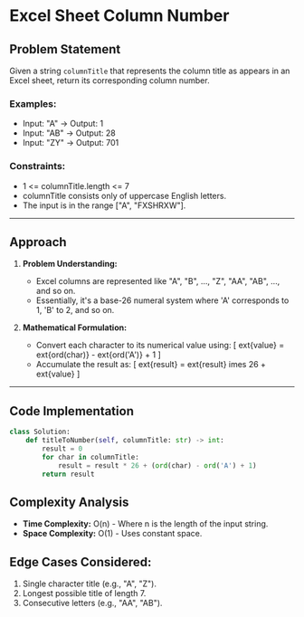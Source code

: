 
# Excel Sheet Column Number

## Problem Statement
Given a string `columnTitle` that represents the column title as appears in an Excel sheet, return its corresponding column number.

### Examples:
- Input: "A" -> Output: 1
- Input: "AB" -> Output: 28
- Input: "ZY" -> Output: 701

### Constraints:
- 1 <= columnTitle.length <= 7
- columnTitle consists only of uppercase English letters.
- The input is in the range ["A", "FXSHRXW"].

---

## Approach
1. **Problem Understanding:**
   - Excel columns are represented like "A", "B", ..., "Z", "AA", "AB", ..., and so on.
   - Essentially, it's a base-26 numeral system where 'A' corresponds to 1, 'B' to 2, and so on.
   
2. **Mathematical Formulation:**
   - Convert each character to its numerical value using:
     \[
     	ext{value} = 	ext{ord(char)} - 	ext{ord('A')} + 1
     \]
   - Accumulate the result as:
     \[
     	ext{result} = 	ext{result} 	imes 26 + 	ext{value}
     \]

---

## Code Implementation

```python
class Solution:
    def titleToNumber(self, columnTitle: str) -> int:
        result = 0
        for char in columnTitle:
            result = result * 26 + (ord(char) - ord('A') + 1)
        return result
```

## Complexity Analysis
- **Time Complexity:** O(n) - Where n is the length of the input string.
- **Space Complexity:** O(1) - Uses constant space.

## Edge Cases Considered:
1. Single character title (e.g., "A", "Z").
2. Longest possible title of length 7.
3. Consecutive letters (e.g., "AA", "AB").
